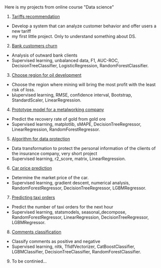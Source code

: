 Here is my projects from online course "Data science"
1) [Tariffs recommendation](https://github.com/omakarevich/data_science_course_projects/tree/master/tariffs_recommendation) 
- Develop a system that can analyze customer behavior and offer users a new tariff
- my first little project. Only to understand something about DS.
2) [Bank customers churn](https://github.com/omakarevich/data_science_course_projects/tree/master/bank_customers_churn) 
- Analysis of outward bank clients
- Supervised learning, unbalanced data, F1, AUC-ROC, DecisionTreeClassifier, LogisticRegression, RandomForestClassifier.
3) [Choose region for oil development](https://github.com/omakarevich/data_science_course_projects/tree/master/choose_region_for_oil_development) 
- Сhoosе the region where mining will bring the most profit with the least risk of loss.
- Ыupervised learning, RMSE, confidence interval, Bootstrap, StandardScaler, LinearRegression.
4) [Prototype model for a metalworking company](https://github.com/omakarevich/data_science_course_projects/tree/master/prototype_model_for_a_metalworking_company) 
- Predict the recovery rate of gold from gold ore
- Supervised learning, matplotlib, sMAPE, DecisionTreeRegressor, LinearRegression, RandomForestRegressor.
5) [Algorithm for data protection](https://github.com/omakarevich/data_science_course_projects/tree/master/algorithm_for_data_protection)
- Data transformation to protect the personal information of the clients of the insurance company, very short project  
- Supervised learning, r2_score, matrix, LinearRegression.
6) [Car price prediction](https://github.com/omakarevich/data_science_course_projects/tree/master/car_price_prediction) 
- Determine the market price of the car.
- Supervised learning, gradient descent, numerical analysis, RandomForestRegressor, DecisionTreeRegressor, LGBMRegressor.
7) [Predicting taxi orders](https://github.com/omakarevich/data_science_course_projects/tree/master/predicting_taxi_orders) 
- Predict the number of taxi orders for the next hour
- Supervised learning, statsmodels, seasonal_decompose,  RandomForestRegressor, LinearRegression, DecisionTreeRegressor, LGBMRegressor.
8) [Comments сlassification](https://github.com/omakarevich/data_science_course_projects/tree/master/comments_classification) 
- Classify comments as positive and negative
- Supervised learning, nltk, TfidfVectorizer, CatBoostClassifier, LGBMClassifier, DecisionTreeClassifier, RandomForestClassifier.
9) To be continied...

